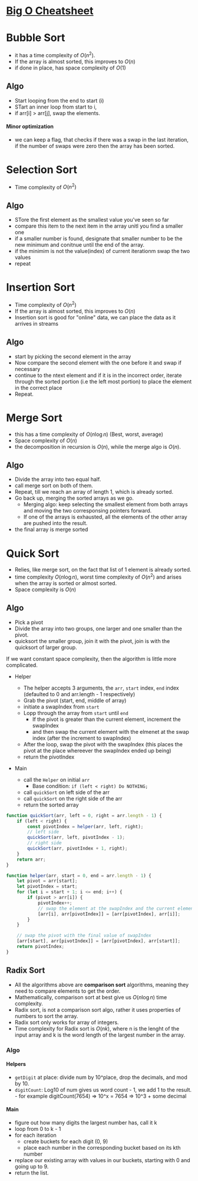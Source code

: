 # [Big O Cheatsheet](https://www.bigocheatsheet.com/)

# Bubble Sort

- it has a time complexity of $O(n^2)$.
- If the array is almost sorted, this improves to $O(n)$
- if done in place, has space complexity of $O(1)$

## Algo

- Start looping from the end to start (i)
- STart an inner loop from start to i,
- if arr[i] > arr[j], swap the elements.

#### Minor optimization

- we can keep a flag, that checks if there was a swap in the last iteration, if the number of swaps were zero then the array has been sorted.

# Selection Sort

- Time complexity of $O(n^2)$

## Algo

- STore the first element as the smallest value you've seen so far
- compare this item to the next item in the array unitl you find a smaller one
- if a smaller number is found, designate that smaller number to be the new minimum and conitnue until the end of the array.
- if the minimim is not the value(index) of current iterationm swap the two values
- repeat

# Insertion Sort

- Time complexity of $O(n^2)$
- If the array is almost sorted, this improves to $O(n)$
- Insertion sort is good for "online" data, we can place the data as it arrives in streams

## Algo

- start by picking the second element in the array
- Now compare the second element with the one before it and swap if necessary
- continue to the ntext element and if it is in the incorrect order, iterate through the sorted portion (i.e the left most portion) to place the element in the correct place
- Repeat.

# Merge Sort

- this has a time complexity of $O(n \log n)$ (Best, worst, average)
- Space complexity of $O(n)$
- the decomposition in recursion is $O(n)$, while the merge algo is $O(n)$.

## Algo

- Divide the array into two equal half.
- call merge sort on both of them.
- Repeat, till we reach an array of length 1, which is already sorted.
- Go back up, merging the sorted arrays as we go.
  - Merging algo: keep selecting the smallest element from both arrays and moving the two corresponsing pointers forward.
  - If one of the arrays is exhausted, all the elements of the other array are pushed into the result.
- the final array is merge sorted

# Quick Sort

- Relies, like merge sort, on the fact that list of 1 element is already sorted.
- time complexity $O(n \log n)$, worst time complexity of $O(n^2)$ and arises when the array is sorted or almost sorted.
- Space complexity is $O(n)$

## Algo

- Pick a pivot
- Divide the array into two groups, one larger and one smaller than the pivot.
- quicksort the smaller group, join it with the pivot, join is with the quicksort of larger group.

If we want constant space complexity, then the algorithm is little more complicated.

- Helper

  - The helper accepts 3 arguments, the `arr`, `start` index, `end` index (defaulted to 0 and arr.length - 1 respectively)
  - Grab the pivot (start, end, middle of array)
  - initiate a swapIndex from `start`
  - Lopp through the array from `start` until `end`
    - If the pivot is greater than the current element, increment the swapIndex
    - and then swap the current element with the elmenet at the swap index (after the increment to swapIndex)
  - After the loop, swap the pivot with the swapIndex (this places the pivot at the place whereever the swapIndex ended up being)
  - return the pivotIndex

- Main
  - call the `Helper` on initial `arr`
    - Base condition: `if (left < right) Do NOTHING;`
  - call `quickSort` on left side of the arr
  - call `quickSort` on the right side of the arr
  - return the sorted array

```js
function quickSort(arr, left = 0, right = arr.length - 1) {
	if (left < right) {
		const pivotIndex = helper(arr, left, right);
		// left side
		quickSort(arr, left, pivotIndex - 1);
		// right side
		quickSort(arr, pivotIndex + 1, right);
	}
	return arr;
}

function helper(arr, start = 0, end = arr.length - 1) {
	let pivot = arr[start];
	let pivotIndex = start;
	for (let i = start + 1; i <= end; i++) {
		if (pivot > arr[i]) {
			pivotIndex++;
			// swap the element at the swapIndex and the current element
			[arr[i], arr[pivotIndex]] = [arr[pivotIndex], arr[i]];
		}
	}

	// swap the pivot with the final value of swapIndex
	[arr[start], arr[pivotIndex]] = [arr[pivotIndex], arr[start]];
	return pivotIndex;
}
```

## Radix Sort

- All the algorithms above are **comparison sort** algorithms, meaning they need to compare elements to get the order.
- Mathematically, comparison sort at best give us $O(n \log n)$ time complexity.
- Radix sort, is not a comparison sort algo, rather it uses properties of numbers to sort the array.
- Radix sort only works for array of integers.
- Time complexity for Radix sort is $O(nk)$, where n is the lenght of the input array and k is the word length of the largest number in the array.

### Algo

#### Helpers

- `getDigit` at place: divide num by 10^place, drop the decimals, and mod by 10.
- `digitCount`: Log10 of num gives us word count - 1, we add 1 to the result. - for example digitCount(7654) => 10^x = 7654 => 10^3 + some decimal

#### Main

- figure out how many digits the largest number has, call it k
- loop from 0 to k - 1
- for each iteration
  - create buckets for each digit (0, 9)
  - place each number in the corresponding bucket based on its kth number
- replace our existing array with values in our buckets, starting with 0 and going up to 9.
- return the list.
